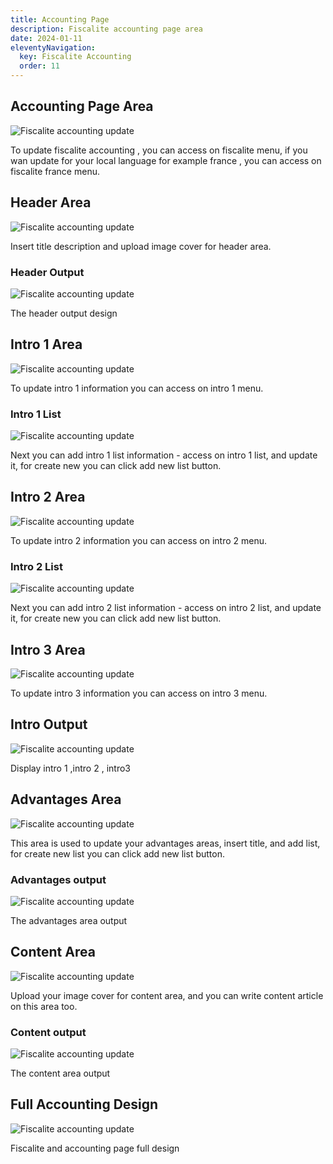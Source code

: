 ```yaml
---
title: Accounting Page
description: Fiscalite accounting page area
date: 2024-01-11
eleventyNavigation:
  key: Fiscalite Accounting
  order: 11
---
```

## Accounting Page Area

![Fiscalite accounting update](./setup.png)

To update fiscalite accounting , you can access on fiscalite menu, if you wan update for your local language for example france , you can access on fiscalite france menu.

## Header Area

![Fiscalite accounting update](./hdcms.png)

Insert title description and upload image cover for header area.

### Header Output

![Fiscalite accounting update](./header.png)

The header output design

## Intro 1 Area

![Fiscalite accounting update](./intro1setup.png)

To update intro 1 information you can access on intro 1 menu.

### Intro 1 List

![Fiscalite accounting update](./intro1list.png)

Next you can add intro 1 list information - access on intro 1 list, and update it, for create new you can click add new list button.

## Intro 2 Area

![Fiscalite accounting update](./intro2setup.png)

To update intro 2 information you can access on intro 2 menu.

### Intro 2 List

![Fiscalite accounting update](./intro2list.png)

Next you can add intro 2 list information - access on intro 2 list, and update it, for create new you can click add new list button.

## Intro 3 Area

![Fiscalite accounting update](./intro3setup.png)

To update intro 3 information you can access on intro 3 menu.

## Intro Output

![Fiscalite accounting update](./section1.png)

Display intro 1 ,intro 2 , intro3

## Advantages Area

![Fiscalite accounting update](./adv.png)

This area is used to update your advantages areas, insert title, and add list, for create new list you can click add new list button.

### Advantages output

![Fiscalite accounting update](./footer.png)

The advantages area output

## Content Area

![Fiscalite accounting update](./content.png)

Upload your image cover for content area, and you can write content article on this area too.

### Content output

![Fiscalite accounting update](./imagecovers.png)

The content area output

## Full Accounting Design

![Fiscalite accounting update](./accounting-taxation.png)

Fiscalite and accounting page full design
